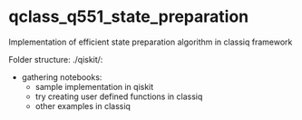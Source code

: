 # qclass_q551_state_preparation
Implementation of efficient state preparation algorithm in classiq framework

Folder structure:
./qiskit/:
- gathering notebooks:
  - sample implementation in qiskit
  - try creating user defined functions in classiq
  - other examples in classiq
